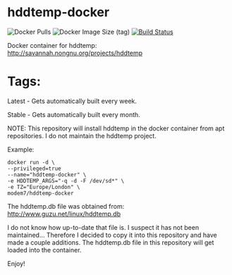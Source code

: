 # hddtemp-docker

![Docker Pulls](https://img.shields.io/docker/pulls/modem7/hddtemp-docker) ![Docker Image Size (tag)](https://img.shields.io/docker/image-size/modem7/hddtemp-docker/latest) [![Build Status](https://drone.modem7.com/api/badges/modem7/hddtemp-docker/status.svg)](https://drone.modem7.com/modem7/hddtemp-docker)

Docker container for hddtemp:
http://savannah.nongnu.org/projects/hddtemp

# Tags: 
Latest - Gets automatically built every week. 

Stable - Gets automatically built every month. 


NOTE: This repository will install hddtemp in the docker container from apt repositories. I do not maintain the hddtemp project.

Example:
```
docker run -d \
--privileged=true 
--name="hddtemp-docker" \
-e HDDTEMP_ARGS="-q -d -F /dev/sd*" \
-e TZ="Europe/London" \
modem7/hddtemp-docker
```

The hddtemp.db file was obtained from:
http://www.guzu.net/linux/hddtemp.db

I do not know how up-to-date that file is. I suspect it has not been maintained...
Therefore I decided to copy it into this repository and have made a couple additions.
The hddtemp.db file in this repository will get loaded into the container.

Enjoy!
